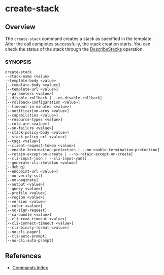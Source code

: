 # create-stack

## Overview

The `create-stack` command creates a stack as specified in the template. After the call completes
successfully, the stack creation starts. You can check the status of
the stack through the [DescribeStacks](./describe-stacks.md) operation.


### SYNOPSIS

```text
create-stack
--stack-name <value>
--template-body <value>
[--template-body <value>]
[--template-url <value>]
[--parameters <value>]
[--disable-rollback | --no-disable-rollback]
[--rollback-configuration <value>]
[--timeout-in-minutes <value>]
[--notification-arns <value>]
[--capabilities <value>]
[--resource-types <value>]
[--role-arn <value>]
[--on-failure <value>]
[--stack-policy-body <value>]
[--stack-policy-url <value>]
[--tags <value>]
[--client-request-token <value>]
[--enable-termination-protection | --no-enable-termination-protection]
[--retain-except-on-create | --no-retain-except-on-create]
[--cli-input-json | --cli-input-yaml]
[--generate-cli-skeleton <value>]
[--debug]
[--endpoint-url <value>]
[--no-verify-ssl]
[--no-paginate]
[--output <value>]
[--query <value>]
[--profile <value>]
[--region <value>]
[--version <value>]
[--color <value>]
[--no-sign-request]
[--ca-bundle <value>]
[--cli-read-timeout <value>]
[--cli-connect-timeout <value>]
[--cli-binary-format <value>]
[--no-cli-pager]
[--cli-auto-prompt]
[--no-cli-auto-prompt]
```


## References

- [Commands Index](../index.md)
